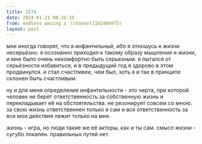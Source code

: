 ```yaml
---
title: 1574
date: 2024-01-21 08:26:15
from: endless шизing ⍼ (channel1162404975)
layout: post
---
```


мне иногда говорят, что я инфантильный, ибо я отношусь к жизни несерьёзно. я осознанно приходил к такому образу мышления и жизни, и мне было очень некомфортно быть серьезным. 
я пытался от серьёзности избавиться, и в предыдущий год я здорово в этом продвинулся. 
и стал счастливее, чем был, хоть я и так в принципе склонен быть счастливым.

ну и для меня определение инфантильности - это черта, при которой человек не берёт ответственность за собственную жизнь и перекладывает её на обстоятельства. не резонирует совсем со мною. за свою жизнь ответственнен только я сам и вся ответственность за все мои действия лежит только на мне.

жизнь - игра, но люди такие же её акторы, как и ты сам. смысл жизни - сугубо локален. правильных путей нет.
